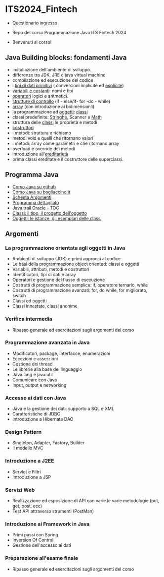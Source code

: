 # ITS2024_Fintech

- [Questionario ingresso](https://docs.google.com/forms/d/e/1FAIpQLSdkIFHiVkmuXo8emt_l4YTT74RDyBdC5eyDFU1I0H1Mle2YOA/viewform)

- Repo del corso Programmazione Java ITS Fintech 2024

- Benvenuti al corso!

## Java Building blocks: fondamenti Java

- installazione dell'ambiente di sviluppo.
- differenze tra JDK, JRE e java virtual machine
- compilazione ed esecuzione del codice
- i [tipi di dati primitivi](https://github.com/maboglia/CorsoJava/blob/master/appunti/004_tipi.md) ( conversioni implicite ed [esplicite](https://github.com/maboglia/CorsoJava/blob/master/appunti/008_cast.md))
- [variabili e costanti](https://github.com/maboglia/CorsoJava/blob/master/appunti/003_variabili.md): nomi e tipi
- [operatori](https://github.com/maboglia/CorsoJava/blob/master/appunti/002_operatori.md) logici e aritmetici.
- [strutture di controllo](https://github.com/maboglia/CorsoJava/blob/master/appunti/005_cicli.md) (if - else/if- for -do - while)
- [array](https://github.com/maboglia/CorsoJava/blob/master/appunti/006_array.md) (con introduzione ai bidimensionli)
- la programmazione ad [oggetti](https://github.com/maboglia/CorsoJava/blob/master/appunti/010_2_classi_istanze.md): [classi](https://github.com/maboglia/CorsoJava/blob/master/appunti/010_classi.md)
- classi predefinite: [Stringhe](https://github.com/maboglia/CorsoJava/blob/master/appunti/API_Java/021_API_Java_Stringhe.md), Scanner e [Math](https://github.com/maboglia/CorsoJava/blob/master/appunti/API_Java/021_java_lang_Math.md)
- struttura delle [classi](https://github.com/maboglia/CorsoJava/blob/master/appunti/010_1_classi_doppia_natura.md) le proprietà e metodi
- [costruttori](https://github.com/maboglia/CorsoJava/blob/master/appunti/010_3_classi_costruttori.md)
- i metodi: struttura e richiamo
- metodi void e quelli che ritornano valori
- i metodi: array come parametri e che ritornano array
- overload e override dei metodi
- introduzione all'[ereditarietà](https://github.com/maboglia/CorsoJava/blob/master/appunti/011_classi_ereditarieta.md)
- prima classi ereditate e il costruttore delle superclassi.

## Programma Java

- [Corso Java su github](https://github.com/maboglia/CorsoJava)
- [Corso Java su bogliaccino.it](http://www.mauro.bogliaccino.it/public/java)
- [Schema Argomenti](http://www.bogliaccino.it/teaching/slideshow.php?parameter=https://raw.githubusercontent.com/maboglia/CorsoJava/master/appunti/000_programma_Java.md)
- [Programma dettagliato](http://www.bogliaccino.it/teaching/slideshow.php?parameter=https://raw.githubusercontent.com/maboglia/CorsoJava/master/appunti/000_programma_UF.md)
- [Java trail Oracle - TOC](http://www.bogliaccino.it/teaching/slideshow.php?parameter=https://raw.githubusercontent.com/maboglia/CorsoJava/master/appunti/programma-macro/100_Programma_Oracle.md)
- [Classi: il tipo, il progetto dell'oggetto](http://www.bogliaccino.it/teaching/slideshow.php?parameter=https://raw.githubusercontent.com/maboglia/CorsoJava/master/appunti/010_classi.md)
- [Oggetti: le istanze, gli esemplari delle classi](http://www.bogliaccino.it/teaching/slideshow.php?parameter=https://raw.githubusercontent.com/maboglia/CorsoJava/master/appunti/010_2_classi_istanze.md)

## Argomenti

### La programmazione orientata agli oggetti in Java

- Ambienti di sviluppo (JDK) e primi approcci al codice
- Le basi della programmazione object oriented: classi e oggetti
- Variabili, attributi, metodi e costruttori
- Identificatori, tipi di dati e array
- Operatori e gestione del flusso di esecuzione
- Costrutti di programmazione semplice: if, operatore ternario, while
- Costrutti di programmazione avanzati: for, do while, for migliorato, switch
- Classi ed oggetti
- Classi innestate, classi anonime

### Verifica intermedia

- Ripasso generale ed esercitazioni sugli argomenti del corso

### Programmazione avanzata in Java

- Modificatori, package, interfacce, enumerazioni
- Eccezioni e asserzioni
- Gestione dei thread
- Le librerie alla base del linguaggio
- Java.lang e java.util
- Comunicare con Java
- Input, output e networking

### Accesso ai dati con Java

- Java e la gestione dei dati: supporto a SQL e XML
- Caratteristiche di JDBC
- Introduzione a Hibernate DAO

### Design Pattern

- Singleton, Adapter, Factory, Builder
- Il modello MVC

### Introduzione a J2EE

- Servlet e Filtri
- Introduzione a JSP

### Servizi Web

- Realizzazione ed esposizione di API con varie le varie metodologie (put, get, post, ecc)
- Test API attraverso strumenti (PostMan)

### Introduzione ai Framework in Java

- Primi passi con Spring
- Inversion Of Control
- Gestione dell'accesso ai dati

### Preparazione all'esame finale

- Ripasso generale ed esercitazioni sugli argomenti del corso
